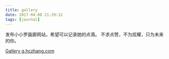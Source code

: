 ```yaml
---
title: gallery
date: 2017-04-08 21:29:12
tags: [journal]
---
```


发布小小罗画廊网站，希望可以记录她的点滴。
不求点赞，不为炫耀，只为未来的你。

[Gallery g.hczhang.com](http://g.hczhang.com)
